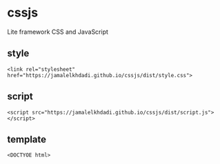 # cssjs
Lite framework CSS and JavaScript

## style

```
<link rel="stylesheet" href="https://jamalelkhdadi.github.io/cssjs/dist/style.css">
```


## script

```
<script src="https://jamalelkhdadi.github.io/cssjs/dist/script.js"></script>
```

## template

```
<DOCTYOE html>
```
